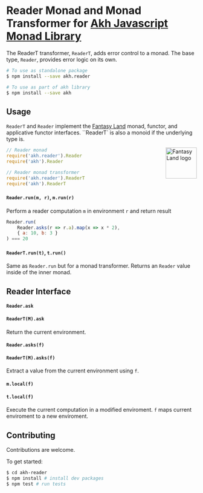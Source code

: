 # Reader Monad and Monad Transformer for [Akh Javascript Monad Library](https://github.com/mattbierner/akh)

The ReaderT transformer, `ReaderT`, adds error control to a monad. The base type, `Reader`, provides error logic on its own.

```bash
# To use as standalone package
$ npm install --save akh.reader

# To use as part of akh library
$ npm install --save akh
```

## Usage
`ReaderT` and `Reader` implement the [Fantasy Land][fl] monad, functor, and applicative functor interfaces. ``ReaderT` is also a monoid if the underlying type is.

<a href="https://github.com/fantasyland/fantasy-land">
    <img src="https://raw.github.com/fantasyland/fantasy-land/master/logo.png" align="right" width="82px" height="82px" alt="Fantasy Land logo" />
</a>

```js
// Reader monad
require('akh.reader').Reader
require('akh').Reader

// Reader monad transformer
require('akh.reader').ReaderT
require('akh').ReaderT
```

#### `Reader.run(m, r)`, `m.run(r)`
Perform a reader computation `m` in environment `r` and return result

```js
Reader.run(
    Reader.asks(r => r.a).map(x => x * 2),
    { a: 10, b: 3 }
) === 20
```

#### `ReaderT.run(t)`, `t.run()`
Same as `Reader.run` but for a monad transformer. Returns an `Reader` value inside of the inner monad.


## Reader Interface

#### `Reader.ask`
#### `ReaderT(M).ask`
Return the current environment.

#### `Reader.asks(f)`
#### `ReaderT(M).asks(f)`
Extract a value from the current environment using `f`.

#### `m.local(f)`
#### `t.local(f)`
Execute the current computation in a modified enviroment. `f` maps current enviroment to a new enviroment.


## Contributing
Contributions are welcome.

To get started:

```bash
$ cd akh-reader
$ npm install # install dev packages
$ npm test # run tests
```

[fl]: https://github.com/fantasyland/fantasy-land

